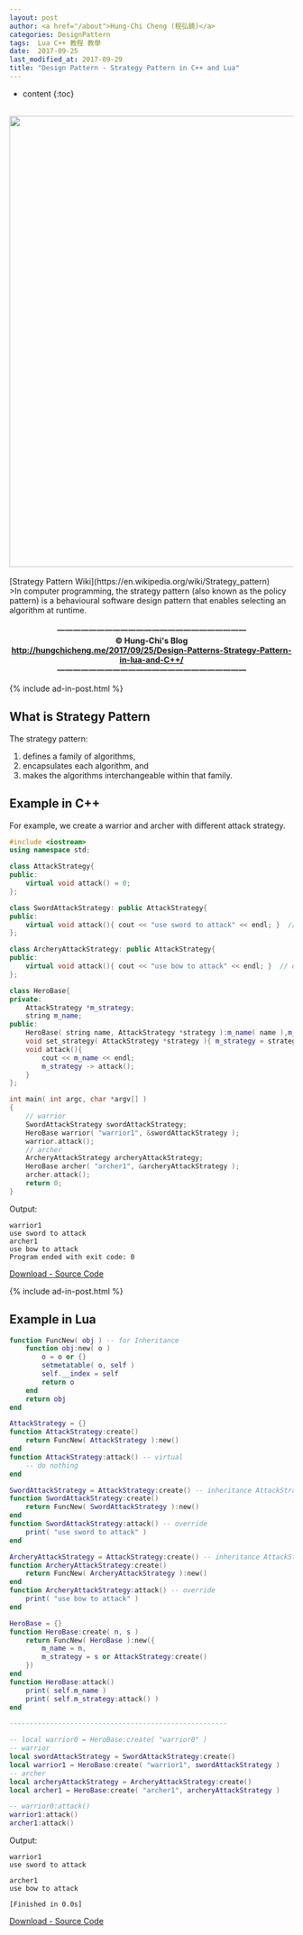 ```yaml
---
layout: post
author: <a href="/about">Hung-Chi Cheng (程弘錡)</a>
categories: DesignPattern
tags:  Lua C++ 教程 教學 
date:  2017-09-25
last_modified_at: 2017-09-29
title: "Design Pattern - Strategy Pattern in C++ and Lua"
---
```

<!--                Title 的建議最大長度                   -->

* content
{:toc}

<!-- 文章概要 -->
<center><br>
<img src="https://upload.wikimedia.org/wikipedia/commons/4/45/W3sDesign_Strategy_Design_Pattern_UML.jpg" width="800" itemprop="image">
</center><br>
[Strategy Pattern Wiki](https://en.wikipedia.org/wiki/Strategy_pattern)<br>
>In computer programming, the strategy pattern (also known as the policy pattern) is a behavioural software design pattern that enables selecting an algorithm at runtime. 

<!-- more -->


<!-- 著作權start -->
<center><b><br>
一一一一一一一一一一一一一一一一一一一一一一一一<br>
&copy; Hung-Chi's Blog<br>
<a href="http://hungchicheng.me/2017/09/25/Design-Patterns-Strategy-Pattern-in-lua-and-C++/" id="link" target="_blank">
	http://hungchicheng.me/2017/09/25/Design-Patterns-Strategy-Pattern-in-lua-and-C++/
</a><br>
一一一一一一一一一一一一一一一一一一一一一一一一
</b></center>
<!-- 著作權end -->

<!-- 手動放廣告 -->
{% include ad-in-post.html %}
<!-- 手動放廣告 -->

## What is Strategy Pattern
The strategy pattern:
1. defines a family of algorithms,
2. encapsulates each algorithm, and
3. makes the algorithms interchangeable within that family.

## Example in C++
For example, we create a warrior and archer with different attack strategy.
```cpp
#include <iostream>
using namespace std;

class AttackStrategy{
public:
    virtual void attack() = 0;
};

class SwordAttackStrategy: public AttackStrategy{
public:
    virtual void attack(){ cout << "use sword to attack" << endl; }  // override 
};

class ArcheryAttackStrategy: public AttackStrategy{
public:
    virtual void attack(){ cout << "use bow to attack" << endl; }  // override 
};

class HeroBase{
private:
    AttackStrategy *m_strategy;
    string m_name;
public:
    HeroBase( string name, AttackStrategy *strategy ):m_name( name ),m_strategy( strategy ){}
    void set_strategy( AttackStrategy *strategy ){ m_strategy = strategy; }
    void attack(){
        cout << m_name << endl;
        m_strategy -> attack();
    }
};

int main( int argc, char *argv[] )
{
    // warrior
    SwordAttackStrategy swordAttackStrategy;
    HeroBase warrior( "warrior1", &swordAttackStrategy );
    warrior.attack();
    // archer
    ArcheryAttackStrategy archeryAttackStrategy;
    HeroBase archer( "archer1", &archeryAttackStrategy );
    archer.attack();
    return 0;
}
```
Output:
```console
warrior1
use sword to attack
archer1
use bow to attack
Program ended with exit code: 0
```
[Download - Source Code](https://github.com/hungchicheng/DesignPattern/blob/master/C%2B%2B/Strategy.cpp)<br>
<!-- 手動放廣告 -->
{% include ad-in-post.html %}
<!-- 手動放廣告 -->

## Example in Lua

```lua
function FuncNew( obj ) -- for Inheritance 
    function obj:new( o )
        o = o or {}
        setmetatable( o, self )
        self.__index = self
        return o
    end
    return obj
end

AttackStrategy = {}
function AttackStrategy:create()
    return FuncNew( AttackStrategy ):new()
end
function AttackStrategy:attack() -- virtual
    -- do nothing
end

SwordAttackStrategy = AttackStrategy:create() -- inheritance AttackStrategy
function SwordAttackStrategy:create()
    return FuncNew( SwordAttackStrategy ):new()
end
function SwordAttackStrategy:attack() -- override
    print( "use sword to attack" )
end

ArcheryAttackStrategy = AttackStrategy:create() -- inheritance AttackStrategy
function ArcheryAttackStrategy:create()
    return FuncNew( ArcheryAttackStrategy ):new()
end
function ArcheryAttackStrategy:attack() -- override
    print( "use bow to attack" )
end

HeroBase = {}
function HeroBase:create( n, s )
    return FuncNew( HeroBase ):new({
        m_name = n,
        m_strategy = s or AttackStrategy:create()
    })
end
function HeroBase:attack()
    print( self.m_name )
    print( self.m_strategy:attack() )
end

------------------------------------------------------

-- local warrior0 = HeroBase:create( "warrior0" )
-- warrior
local swordAttackStrategy = SwordAttackStrategy:create()
local warrior1 = HeroBase:create( "warrior1", swordAttackStrategy )
-- archer
local archeryAttackStrategy = ArcheryAttackStrategy:create()
local archer1 = HeroBase:create( "archer1", archeryAttackStrategy )

-- warrior0:attack()
warrior1:attack()
archer1:attack()
```
Output:
```console
warrior1
use sword to attack

archer1
use bow to attack

[Finished in 0.0s]
```
[Download - Source Code](https://github.com/hungchicheng/DesignPattern/blob/master/Lua/Strategy.lua)<br>